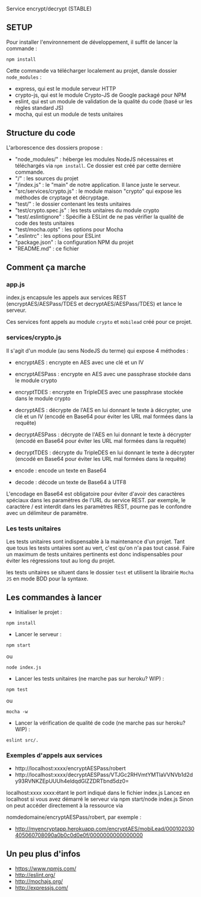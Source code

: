 Service encrypt/decrypt (STABLE)


## SETUP ##
Pour installer l'environnement de développement, il suffit de lancer la commande :

```
npm install
```

Cette commande va télécharger localement au projet, dansle dossier ```node_modules``` :

 * express, qui est le module serveur HTTP
 * crypto-js, qui est le module Crypto-JS de Google packagé pour NPM
 * eslint, qui est un module de validation de la qualité du code (basé ur les règles standard JS)
 * mocha, qui est un module de tests unitaires
 
## Structure du code ##
L'arborescence des dossiers propose :

 * "node_modules/" : héberge les modules NodeJS nécessaires et téléchargés via ```npm install```. Ce dossier est créé par cette dernière commande.
 * "/" : les sources du projet
 * "/index.js" : le "main" de notre application. Il lance juste le serveur.
 * "src/services/crypto.js" : le module maison "crypto" qui expose les méthodes de cryptage et décryptage.
 * "test/" : le dossier contenant les tests unitaires
 * "test/crypto.spec.js" : les tests unitaires du module crypto
 * "test/.eslintignore" : Spécifie à ESLint de ne pas vérifier la qualité de code des tests unitaires
 * "test/mocha.opts" : les options pour Mocha
 * ".eslintrc" : les options pour ESLint
 * "package.json" : la configuration NPM du projet
 * "README.md" : ce fichier
 
## Comment ça marche ##

### app.js ###
index.js encapsule les appels aux services REST (encryptAES/AESPass/TDES et decryptAES/AESPass/TDES) et lance le serveur.

Ces services font appels au module ```crypto``` et ```mobilead```  créé pour ce projet.

### services/crypto.js ###
Il s'agit d'un module (au sens NodeJS du terme) qui expose 4 méthodes :

* encryptAES : encrypte en AES avec une clé et un IV
* encryptAESPass : encrypte en AES avec une passphrase stockée dans le module crypto
* encryptTDES : encrypte en TripleDES avec une passphrase stockée dans le module crypto

* decryptAES : décrypte de l'AES en lui donnant le texte à décrypter, une clé et un IV (encodé en Base64 pour éviter les URL mal formées dans la requête)
* decryptAESPass : décrypte de l'AES en lui donnant le texte à décrypter (encodé en Base64 pour éviter les URL mal formées dans la requête)
* decryptTDES : décrypte du TripleDES en lui donnant le texte à décrypter (encodé en Base64 pour éviter les URL mal formées dans la requête)

* encode : encode un texte en Base64
* decode : décode un texte de Base64 à UTF8

L'encodage en Base64 est obligatoire pour éviter d'avoir des caractères spéciaux dans les paramètres de l'URL du service REST.
par exemple, le caractère / est interdit dans les paramètres REST, pourne pas le confondre avec un délimiteur de paramètre.

### Les tests unitaires ###
Les tests unitaires sont indispensable à la maintenance d'un projet.
Tant que tous les tests untaires sont au vert, c'est qu'on n'a pas tout cassé. Faire un maximum de tests unitaires pertinents est donc indispensables pour éviter les régressions tout au long du projet.

les tests unitaires se situent dans le dossier ```test``` et utilisent la librairie ```Mocha JS``` en mode BDD pour la syntaxe.


## Les commandes à lancer ##
* Initialiser le projet : 
```
npm install
```

* Lancer le serveur :
```
npm start
```
ou
```
node index.js
```
 
* Lancer les tests unitaires (ne marche pas sur heroku? WIP) :
``` 
npm test
```
ou 
``` 
mocha -w 
```

* Lancer la vérification de qualité de code  (ne marche pas sur heroku? WIP) :
```
eslint src/.
```

### Exemples d'appels aux services ###
* http://localhost:xxxx/encryptAESPass/robert
* http://localhost:xxxx/decryptAESPass/VTJGc2RHVmtYMTlaVVNVb1d2dy93RVNKZEpUUUh4eldqdGlZZDRTbnd5dz0= 

localhost:xxxx xxxx:étant le port indiqué dans le fichier index.js
Lancez en localhost si vous avez démarré le serveur via npm start/node index.js
Sinon on peut accéder directement à la ressource via 

nomdedomaine/encryptAESPass/robert, par exemple :
* http://myencryptapp.herokuapp.com/encryptAES/mobiLead/000102030405060708090a0b0c0d0e0f/0000000000000000

## Un peu plus d'infos ##
 * https://www.npmjs.com/
 * http://eslint.org/
 * http://mochajs.org/
 * http://expressjs.com/
 
